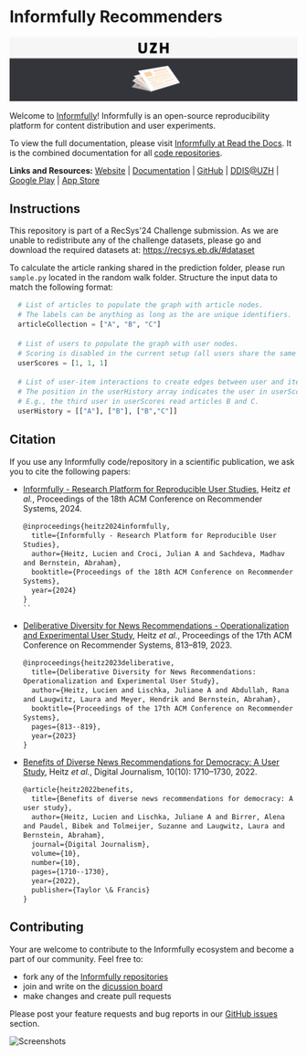 # Informfully Recommenders

![Informfully](https://raw.githubusercontent.com/Informfully/Documentation/main/docs/source/img/logo_banner.png)

Welcome to [Informfully](https://informfully.ch/)!
Informfully is an open-source reproducibility platform for content distribution and user experiments.

To view the full documentation, please visit [Informfully at Read the Docs](https://informfully.readthedocs.io/).
It is the combined documentation for all [code repositories](https://github.com/orgs/Informfully/repositories).

**Links and Resources:** [Website](https://informfully.ch) | [Documentation](https://informfully.readthedocs.io/) | [GitHub](https://github.com/orgs/Informfully) | [DDIS@UZH](https://www.ifi.uzh.ch/en/ddis.html) | [Google Play](https://play.google.com/store/apps/details?id=ch.uzh.ifi.news) | [App Store](https://apps.apple.com/us/app/informfully/id1460234202)

## Instructions
This repository is part of a RecSys'24 Challenge submission.
As we are unable to redistribute any of the challenge datasets, please go and download the required datasets at: https://recsys.eb.dk/#dataset

To calculate the article ranking shared in the prediction folder, please run `sample.py` located in the random walk folder.
Structure the input data to match the following format:

```python
  # List of articles to populate the graph with article nodes.
  # The labels can be anything as long as the are unique identifiers.
  articleCollection = ["A", "B", "C"]

  # List of users to populate the graph with user nodes.
  # Scoring is disabled in the current setup (all users share the same score).
  userScores = [1, 1, 1]

  # List of user-item interactions to create edges between user and item nodes.
  # The position in the userHistory array indicates the user in userScores.
  # E.g., the third user in userScores read articles B and C.
  userHistory = [["A"], ["B"], ["B","C"]]
```

## Citation
If you use any Informfully code/repository in a scientific publication, we ask you to cite the following papers:

<!--Update once the final version of the paper has been published.-->

- [Informfully - Research Platform for Reproducible User Studies](https://informfully.ch), Heitz *et al.*, Proceedings of the 18th ACM Conference on Recommender Systems, 2024.

  ```
  @inproceedings{heitz2024informfully,
    title={Informfully - Research Platform for Reproducible User Studies},
    author={Heitz, Lucien and Croci, Julian A and Sachdeva, Madhav and Bernstein, Abraham},
    booktitle={Proceedings of the 18th ACM Conference on Recommender Systems},
    year={2024}
  }
  ``

- [Deliberative Diversity for News Recommendations - Operationalization and Experimental User Study](https://dl.acm.org/doi/10.1145/3604915.3608834), Heitz *et al.*, Proceedings of the 17th ACM Conference on Recommender Systems, 813–819, 2023.

  ```
  @inproceedings{heitz2023deliberative,
    title={Deliberative Diversity for News Recommendations: Operationalization and Experimental User Study},
    author={Heitz, Lucien and Lischka, Juliane A and Abdullah, Rana and Laugwitz, Laura and Meyer, Hendrik and Bernstein, Abraham},
    booktitle={Proceedings of the 17th ACM Conference on Recommender Systems},
    pages={813--819},
    year={2023}
  }
  ```

- [Benefits of Diverse News Recommendations for Democracy: A User Study](https://www.tandfonline.com/doi/full/10.1080/21670811.2021.2021804), Heitz *et al.*, Digital Journalism, 10(10): 1710–1730, 2022.

  ```
  @article{heitz2022benefits,
    title={Benefits of diverse news recommendations for democracy: A user study},
    author={Heitz, Lucien and Lischka, Juliane A and Birrer, Alena and Paudel, Bibek and Tolmeijer, Suzanne and Laugwitz, Laura and Bernstein, Abraham},
    journal={Digital Journalism},
    volume={10},
    number={10},
    pages={1710--1730},
    year={2022},
    publisher={Taylor \& Francis}
  }
  ```

## Contributing
Your are welcome to contribute to the Informfully ecosystem and become a part of our community. Feel free to:
  - fork any of the [Informfully repositories](https://github.com/Informfully)
  - join and write on the [dicussion board](https://github.com/orgs/Informfully/discussions)
  - make changes and create pull requests

Please post your feature requests and bug reports in our [GitHub issues](https://github.com/Informfully/Documentation/issues) section.

![Screenshots](https://raw.githubusercontent.com/Informfully/Documentation/main/docs/source/img/app_screens.png)
